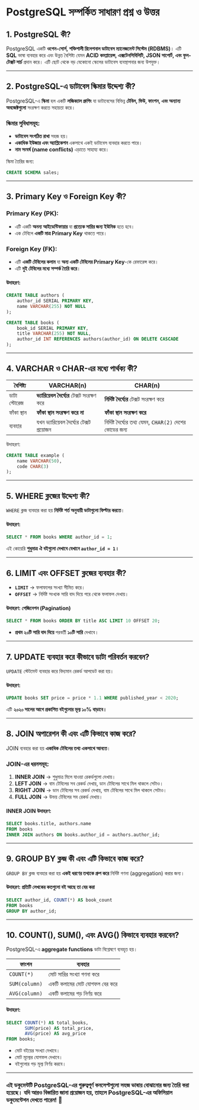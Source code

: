 # PostgreSQL সম্পর্কিত সাধারণ প্রশ্ন ও উত্তর

## 1. PostgreSQL কী?

PostgreSQL একটি **ওপেন-সোর্স, শক্তিশালী রিলেশনাল ডাটাবেস ম্যানেজমেন্ট সিস্টেম (RDBMS)**। এটি **SQL** ভাষা ব্যবহার করে এবং উন্নত বৈশিষ্ট্য যেমন **ACID কমপ্লায়েন্স, এক্সটেনসিবিলিটি, JSON সাপোর্ট, এবং ফুল-টেক্সট সার্চ** প্রদান করে। এটি ছোট থেকে বড় যেকোনো স্কেলের ডাটাবেস ব্যবস্থাপনার জন্য উপযুক্ত।

---

## 2. PostgreSQL-এ ডাটাবেস স্কিমার উদ্দেশ্য কী?

PostgreSQL-এ **স্কিমা** হল একটি **লজিক্যাল গ্রুপিং** যা ডাটাবেসের বিভিন্ন **টেবিল, ভিউ, ফাংশন, এবং অন্যান্য অবজেক্টগুলো** সংরক্ষণ করতে সহায়তা করে।

### **স্কিমার সুবিধাসমূহ:**

- **ডাটাবেস সংগঠিত রাখা** সহজ হয়।
- **একাধিক ইউজার এবং অ্যাপ্লিকেশন** একসাথে একই ডাটাবেস ব্যবহার করতে পারে।
- **নাম সংঘর্ষ (name conflicts)** এড়াতে সাহায্য করে।

স্কিমা তৈরির জন্য:

```sql
CREATE SCHEMA sales;
```

---

## 3. Primary Key ও Foreign Key কী?

### **Primary Key (PK):**

- এটি একটি **অনন্য আইডেন্টিফায়ার** যা **প্রত্যেক সারির জন্য ইউনিক** হতে হবে।
- এক টেবিলে **একটি মাত্র Primary Key** থাকতে পারে।

### **Foreign Key (FK):**

- এটি **একটি টেবিলের কলাম** যা **অন্য একটি টেবিলের Primary Key**-কে রেফারেন্স করে।
- এটি **দুই টেবিলের মধ্যে সম্পর্ক তৈরি করে**।

#### **উদাহরণ:**

```sql
CREATE TABLE authors (
    author_id SERIAL PRIMARY KEY,
    name VARCHAR(255) NOT NULL
);

CREATE TABLE books (
    book_id SERIAL PRIMARY KEY,
    title VARCHAR(255) NOT NULL,
    author_id INT REFERENCES authors(author_id) ON DELETE CASCADE
);
```

---

## 4. VARCHAR ও CHAR-এর মধ্যে পার্থক্য কী?

| বৈশিষ্ট্য    | VARCHAR(n)                                   | CHAR(n)                                                   |
| ------------ | -------------------------------------------- | --------------------------------------------------------- |
| ডাটা স্টোরেজ | **ভ্যারিয়েবল দৈর্ঘ্যের** টেক্সট সংরক্ষণ করে | **নির্দিষ্ট দৈর্ঘ্যের** টেক্সট সংরক্ষণ করে                |
| ফাঁকা স্থান  | **ফাঁকা স্থান সংরক্ষণ করে না**               | **ফাঁকা স্থান সংরক্ষণ করে**                               |
| ব্যবহার      | যখন ভ্যারিয়েবল দৈর্ঘ্যের টেক্সট প্রয়োজন      | নির্দিষ্ট দৈর্ঘ্যের তথ্য যেমন, `CHAR(2)` দেশের কোডের জন্য |

উদাহরণ:

```sql
CREATE TABLE example (
    name VARCHAR(50),
    code CHAR(3)
);
```

---

## 5. WHERE ক্লজের উদ্দেশ্য কী?

`WHERE` ক্লজ ব্যবহার করা হয় **নির্দিষ্ট শর্ত অনুযায়ী ডাটাগুলো ফিল্টার করতে**।

#### **উদাহরণ:**

```sql
SELECT * FROM books WHERE author_id = 1;
```

এই কোয়েরি **শুধুমাত্র ঐ বইগুলো দেখাবে যেখানে `author_id = 1`।**

---

## 6. LIMIT এবং OFFSET ক্লজের ব্যবহার কী?

- **`LIMIT`** → ফলাফলের সংখ্যা সীমিত করে।
- **`OFFSET`** → নির্দিষ্ট সংখ্যক সারি বাদ দিয়ে পরে থেকে ফলাফল দেখায়।

#### **উদাহরণ: পেজিনেশন (Pagination)**

```sql
SELECT * FROM books ORDER BY title ASC LIMIT 10 OFFSET 20;
```

- **প্রথম ২০টি সারি বাদ দিয়ে** পরবর্তী **১০টি সারি** দেখাবে।

---

## 7. UPDATE ব্যবহার করে কীভাবে ডাটা পরিবর্তন করবেন?

`UPDATE` স্টেটমেন্ট ব্যবহার করে বিদ্যমান রেকর্ড আপডেট করা হয়।

#### **উদাহরণ:**

```sql
UPDATE books SET price = price * 1.1 WHERE published_year < 2020;
```

এটি **২০২০ সালের আগে প্রকাশিত বইগুলোর মূল্য ১০% বাড়াবে।**

---

## 8. JOIN অপারেশন কী এবং এটি কিভাবে কাজ করে?

JOIN ব্যবহার করা হয় **একাধিক টেবিলের তথ্য একসাথে আনতে**।

### **JOIN-এর ধরনসমূহ:**

1. **INNER JOIN** → শুধুমাত্র মিলে যাওয়া রেকর্ডগুলো দেখায়।
2. **LEFT JOIN** → বাম টেবিলের সব রেকর্ড দেখায়, ডান টেবিলের সাথে মিল থাকলে সেটাও।
3. **RIGHT JOIN** → ডান টেবিলের সব রেকর্ড দেখায়, বাম টেবিলের সাথে মিল থাকলে সেটাও।
4. **FULL JOIN** → উভয় টেবিলের সব রেকর্ড দেখায়।

#### **INNER JOIN উদাহরণ:**

```sql
SELECT books.title, authors.name
FROM books
INNER JOIN authors ON books.author_id = authors.author_id;
```

---

## 9. GROUP BY ক্লজ কী এবং এটি কিভাবে কাজ করে?

`GROUP BY` ক্লজ ব্যবহার করা হয় **একই ধরণের তথ্যকে গ্রুপ করে** নির্দিষ্ট গণনা (aggregation) করার জন্য।

#### **উদাহরণ:** প্রতিটি লেখকের কতগুলো বই আছে তা বের করা

```sql
SELECT author_id, COUNT(*) AS book_count
FROM books
GROUP BY author_id;
```

---

## 10. COUNT(), SUM(), এবং AVG() কিভাবে ব্যবহার করবেন?

PostgreSQL-এ **aggregate functions** ডাটা বিশ্লেষণে ব্যবহৃত হয়।

| ফাংশন         | ব্যবহার                       |
| ------------- | ----------------------------- |
| `COUNT(*)`    | মোট সারির সংখ্যা গণনা করে     |
| `SUM(column)` | একটি কলামের মোট যোগফল বের করে |
| `AVG(column)` | একটি কলামের গড় নির্ণয় করে   |

#### **উদাহরণ:**

```sql
SELECT COUNT(*) AS total_books,
       SUM(price) AS total_price,
       AVG(price) AS avg_price
FROM books;
```

- মোট বইয়ের সংখ্যা দেখাবে।
- মোট মূল্যের যোগফল দেখাবে।
- বইগুলোর গড় মূল্য নির্ণয় করবে।

---

### **এই ডকুমেন্টটি PostgreSQL-এর গুরুত্বপূর্ণ কনসেপ্টগুলো সহজ ভাষায় বোঝানোর জন্য তৈরি করা হয়েছে। যদি আরও বিস্তারিত জানা প্রয়োজন হয়, তাহলে PostgreSQL-এর অফিসিয়াল ডকুমেন্টেশন দেখতে পারেন! 🚀**
